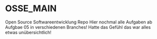 # OSSE_MAIN
Open Source Softwareentwicklung Repo
Hier nochmal alle Aufgaben ab Aufgbae 05 in verschiedenen Branches! 
Hatte das Gefühl das war alles etwas unübersichtlich!
